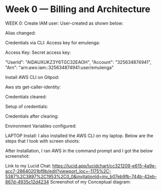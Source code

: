 # Week 0 — Billing and Architecture

WEEK 0:
Create IAM user:
User-created as shown below:
 
Alias changed:
 
Credentials via CLI:
Access key for emulenga:

Access Key: 
Secret access key: 

"UserId": "AIDAUXUKZ3Y6TGC32EAOH",
"Account": "325634874941",
"Arn": "arn:aws:iam::325634874941:user/emulenga"

Install AWS CLI on Gitpod:
 
Aws sts get-caller-identity:
 
Credentials cleared:
 
Setup of credentials:
 
Credentials after clearing:
 
Environment Variables configured: 
 

LAPTOP Install:
I also installed the AWS CLI on my laptop.
Below are the steps that I took with screen shoots:
 
 

After Installation, I ran AWS in the command prompt and I got the below screenshot:
 

Link to my Lucid Chat:
https://lucid.app/lucidchart/cc321209-e615-4a9e-acc7-28640201bf8b/edit?viewport_loc=-1175%2C-5387%2C3897%2C1953%2C0_0&invitationId=inv_b07eb9fb-744b-42eb-867d-4935c12d4234
Screenshot of my Conceptual diagram:
 


